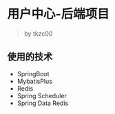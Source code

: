 # 用户中心-后端项目

> by tkzc00

## 使用的技术

- SpringBoot
- MybatisPlus
- Redis
- Spring Scheduler
- Spring Data Redis
